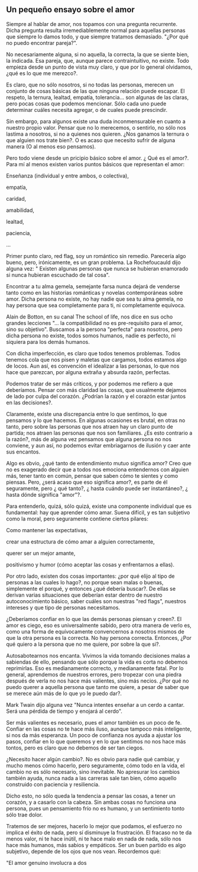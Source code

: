 ## Un pequeño ensayo sobre el amor

Siempre al hablar de amor, nos topamos con una pregunta recurrente. Dicha pregunta resulta irremediablemente normal para aquellas personas que siempre lo damos todo, y que siempre tratamos demasiado. "¿Por qué no puedo encontrar pareja?".

No necesariamente alguna, si no aquella, la correcta, la que se siente bien, la indicada. Esa pareja, que, aunque parece contraintuitivo, no existe. Todo empieza desde un punto de vista muy claro, y que por lo general olvidamos, ¿qué es lo que me merezco?.

Es claro, que no sólo nosotros, si no todas las personas, merecen un conjunto de cosas básicas de las que ninguna relación puede escapar. El respeto, la ternura, lealtad, empatía, tolerancia... son algunas de las claras, pero pocas cosas que podemos mencionar. Sólo cada uno puede determinar cuáles necesita agregar, o de cuales puede prescindir.

Sin embargo, para algunos existe una duda inconmensurable en cuanto a nuestro propio valor. Pensar que no lo merecemos, o sentirlo, no sólo nos lastima a nosotros, si no a quienes nos quieren. ¿Nos ganamos la ternura o que alguien nos trate bien?. O es acaso que necesito sufrir de alguna manera (O al menos eso pensamos).

Pero todo viene desde un pricipio básico sobre el amor. ¿ Qué es el amor?. Para mí al menos existen varios puntos básicos que representan el amor:

Enseñanza (individual y entre ambos, o colectiva),

empatía,

caridad,

amabilidad,

lealtad,

paciencia,

...

Primer punto claro, red flag, soy un romántico sin remedio. Parecería algo bueno, pero, irónicamente, es un gran problema. La Rochefoucauld dijo alguna vez: " Existen algunas personas que nunca se hubieran enamorado si nunca hubieran escuchado de tal cosa".

Encontrar a tu alma gemela, semejante farsa nunca dejará de venderse tanto como en las historias románticas y novelas contemporáneas sobre amor. Dicha persona no existe, no hay nadie que sea tu alma gemela, no hay persona que sea completamente para ti, ni completamente equívoca.

Alain de Botton, en su canal The school of life, nos dice en sus ocho grandes lecciones "... la compatibilidad no es pre-requisito para el amor, sino su objetivo". Buscamos a la persona "perfecta" para nosotros, pero dicha persona no existe, todos somos humanos, nadie es perfecto, ni siquiera para los demás humanos.

Con dicha imperfección, es claro que todos tenemos problemas. Todos tenemos cola que nos pisen y maletas que cargamos, todos estamos algo de locos. Aun así, es convención el idealizar a las personas, lo que nos hace que parezcan, por alguna extraña y absurda razón, perfectas.

Podemos tratar de ser más críticos, y por podemos me refiero a que deberíamos. Pensar con más claridad las cosas, que usualmente dejamos de lado por culpa del corazón. ¿Podrían la razón y el corazón estar juntos en las decisiones?.

Claramente, existe una discrepancia entre lo que sentimos, lo que pensamos y lo que hacemos. En algunas ocasiones es brutal, en otras no tanto, pero sobre las personas que nos atraen hay un claro punto de partida; nos atraen las personas que nos son familiares. ¿Es esto contrario a la razón?, más de alguna vez pensamos que alguna persona no nos conviene, y aun así, no podemos evitar embriagarnos de ilusión y caer ante sus encantos.

Algo es obvio, ¿qué tanto de entendimiento mutuo significa amor? Creo que no es exagerado decir que a todos nos emociona entendernos con alguien más, tener tanto en común, pensar que saben cómo te sientes y como piensas. Pero, ¿será acaso que eso significa amor?, es parte de él seguramente, pero ¿ qué tanto?, ¿ hasta cuándo puede ser instantáneo?, ¿ hasta dónde significa "amor"?.

Para entenderlo, quizá, sólo quizá, existe una componente individual que es fundamental: hay que aprender cómo amar. Suena difícil, y es tan subjetivo como la moral, pero seguramente contiene ciertos pilares:

Como mantener las expectativas,

crear una estructura de cómo amar a alguien correctamente,

querer ser un mejor amante,

positivismo y humor (cómo aceptar las cosas y enfrentarnos a ellas).

Por otro lado, existen dos cosas importantes: ¿por qué elijo al tipo de personas a las cuales lo hago?, no porque sean malas o buenas, simplemente el porqué, y entonces ¿qué debería buscar?. De ellas se derivan varias situaciones que deberían estar dentro de nuestro autoconocimiento básico, saber cuáles son nuestras "red flags", nuestros intereses y que tipo de personas necesitamos.

¿Deberíamos confiar en lo que las demás personas piensan y creen?. El amor es ciego, eso es universalmente sabido, pero otra manera de verlo es, como una forma de equívocamente convencernos a nosotros mismos de que la otra persona es la correcta. No hay persona correcta. Entonces, ¿Por qué quiero a la persona que no me quiere, por sobre la que si?.

Autosabotearnos nos encanta. Vivimos la vida tomando decisiones malas a sabiendas de ello, pensando que sólo porque la vida es corta no debemos reprimirlas. Eso es medianamente correcto, y medianamente fatal. Por lo general, aprendemos de nuestros errores, pero tropezar con una piedra después de verla no nos hace más valientes, sino más necios. ¿Por qué no puedo querer a aquella persona que tanto me quiere, a pesar de saber que se merece aún más de lo que yo le puedo dar?.

Mark Twain dijo alguna vez "Nunca intentes enseñar a un cerdo a cantar. Será una pérdida de tiempo y enojará al cerdo".

Ser más valientes es necesario, pues el amor también es un poco de fe. Confiar en las cosas no te hace más iluso, aunque tampoco más inteligente, si nos da más esperanza. Un poco de confianza nos ayuda a ajustar los pasos, confiar en lo que queremos y en lo que sentimos no nos hace más tontos, pero es claro que no debemos de ser tan ciegos.

¿Necesito hacer algún cambio?. No es obvio para nadie qué cambiar, y mucho menos cómo hacerlo, pero seguramente, cómo todo en la vida, el cambio no es sólo necesario, sino inevitable. No apresurar los cambios también ayuda, nunca nada a las carreras sale tan bien, cómo aquello construido con paciencia y resiliencia.

Dicho esto, no sólo queda la tendencia a pensar las cosas, a tener un corazón, y a casarlo con la cabeza. Sin ambas cosas no funciona una persona, pues un pensamiento frío no es humano, y un sentimiento tonto sólo trae dolor.

Tratemos de ser mejores, hacerlo lo mejor que podamos, el esfuerzo no implica el éxito de nada, pero sí disminuye la frustración. El fracaso no te da menos valor, ni te hace inútil, ni te hace malo en nada de nada, sólo nos hace más humanos, más sabios y empáticos. Ser un buen partido es algo subjetivo, depende de los ojos que nos vean. Recordemos qué:

"El amor genuino involucra a dos
